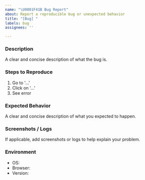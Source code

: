 ```yaml
---
name: "\U0001F41B Bug Report"
about: Report a reproducible bug or unexpected behavior
title: "[Bug] "
labels: bug
assignees: ''

---
```


### Description
A clear and concise description of what the bug is.

### Steps to Reproduce
1. Go to '...'
2. Click on '...'
3. See error

### Expected Behavior
A clear and concise description of what you expected to happen.

### Screenshots / Logs
If applicable, add screenshots or logs to help explain your problem.

### Environment
- OS:
- Browser:
- Version:
